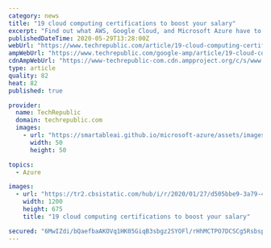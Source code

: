 ```yaml
---
category: news
title: "19 cloud computing certifications to boost your salary"
excerpt: "Find out what AWS, Google Cloud, and Microsoft Azure have to offer and which bootcamps and online classes will help you prepare for the exams."
publishedDateTime: 2020-05-29T13:28:00Z
webUrl: "https://www.techrepublic.com/article/19-cloud-computing-certifications-to-boost-your-salary/"
ampWebUrl: "https://www.techrepublic.com/google-amp/article/19-cloud-computing-certifications-to-boost-your-salary/"
cdnAmpWebUrl: "https://www-techrepublic-com.cdn.ampproject.org/c/s/www.techrepublic.com/google-amp/article/19-cloud-computing-certifications-to-boost-your-salary/"
type: article
quality: 82
heat: 82
published: true

provider:
  name: TechRepublic
  domain: techrepublic.com
  images:
    - url: "https://smartableai.github.io/microsoft-azure/assets/images/organizations/techrepublic.com-50x50.jpg"
      width: 50
      height: 50

topics:
  - Azure

images:
  - url: "https://tr2.cbsistatic.com/hub/i/r/2020/01/27/d505bbe9-3a79-428e-b3fc-2df23032fe7a/thumbnail/1200x675/4d963c918ba08a8a098d2d502246c0f5/20200124-macy-karen.jpg"
    width: 1200
    height: 675
    title: "19 cloud computing certifications to boost your salary"

secured: "6MwIZdi/bQaefbaAKOVq1HK05GiqB3sbgz2SYOFl/rHhMCTPO7DCSCg5Rsbsp1k0c1KgkJTFGp3cQKi/47oEhGq8itnLltq/8p6Dk+PYJXUVIXlRWzbDeOk8LdI6mwjM9FZXVAkRCt5RPOn+WVcgcwWURyZRtg83GFqB7sUGzeKmzTtXyoN4DCxcAftrbv807isY95rplrbHFxDHgQxaAOAsOrTt7QoB2wXjO6MDeUd8ePUdZ7kb2RHcDlEWt7jZaVSJm0P+KSQ1nUef7LESCHQv7j2MLxuovJkvCfzegmDqOBZ8dLChjPoiadQblcaQ;SSRD6hkXUC9t6IMey40b+w=="
---
```


